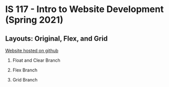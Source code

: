 # IS 117 - Intro to Website Development (Spring 2021)

## Layouts: Original, Flex, and Grid



[Website hosted on github](https://kevnramos.github.io/Layouts_Float-Flex-Grid/index.html)

1. Float and Clear Branch

2. Flex Branch

3. Grid Branch
